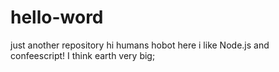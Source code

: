 # hello-word
just another repository
hi humans
hobot here i like Node.js and confeescript! 
I think earth very big;
